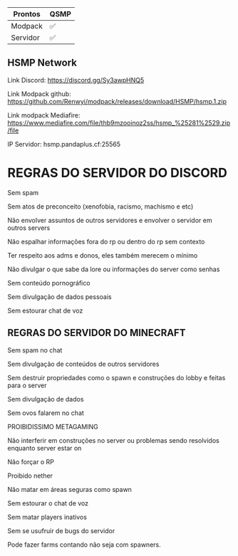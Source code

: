 


| Prontos |QSMP|
| ------------- | ------------- |
| Modpack|✅|
| Servidor|✅|

<p align="center">

## HSMP Network

Link Discord: https://discord.gg/Sy3awpHNQ5


Link Modpack github: https://github.com/Renwyi/modpack/releases/download/HSMP/hsmp.1.zip



Link modpack Mediafire: https://www.mediafire.com/file/thb9mzooinoz2ss/hsmp_%25281%2529.zip/file

IP Servidor: hsmp.pandaplus.cf:25565

# REGRAS DO SERVIDOR DO DISCORD
Sem spam

Sem atos de preconceito (xenofobia, racismo, machismo e etc)

Não envolver assuntos de outros servidores e envolver o servidor em outros servers

Não espalhar informações fora do rp ou dentro do rp sem contexto

Ter respeito aos adms e donos, eles também merecem o mínimo

Não divulgar o que sabe da lore ou informações do server como senhas

Sem conteúdo pornográfico

Sem divulgação de dados pessoais

Sem estourar chat de voz


## REGRAS DO SERVIDOR DO MINECRAFT



Sem spam no chat

Sem divulgação de conteúdos de outros servidores

Sem destruir propriedades como o spawn e construções do lobby e feitas para o server

Sem divulgação de dados

Sem ovos falarem no chat

PROIBIDISSIMO METAGAMING

Não interferir em construções no server ou problemas sendo resolvidos enquanto server estar on

Não forçar o RP

Proibido nether

Não matar em áreas seguras como spawn

Sem estourar o chat de voz

Sem matar players inativos

Sem se usufruir de bugs do servidor

Pode fazer farms contando não seja com spawners.
